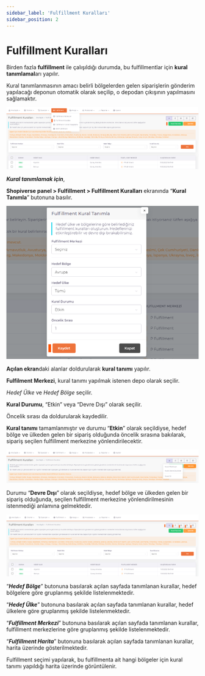 ```yaml
---
sidebar_label: 'Fulfillment Kuralları'
sidebar_position: 2
---
```


# Fulfillment Kuralları

Birden fazla **fulfillment** ile çalışıldığı durumda, bu fulfillmentlar için **kural tanımlamal**arı yapılır. 

Kural tanımlanmasının amacı belirli bölgelerden gelen siparişlerin gönderim yapılacağı deponun otomatik olarak seçilip, o depodan çıkışının yapılmasını sağlamaktır. 

![FulfillmentRuleDefinition](../fulfillment/img/RuleDefinition.png)

***Kural tanımlamak için***, 

**Shopiverse panel > Fulfillment > Fulfillment Kuralları** ekranında “**Kural Tanımla**” butonuna basılır. 

![FulfillmentRuleDefinitionSave](../fulfillment/img/RuleDefinitionSave.png)

**Açılan ekran**daki alanlar doldurularak **kural tanımı** yapılır. 

**Fulfilment Merkezi**, kural tanımı yapılmak istenen depo olarak seçilir. 

*Hedef Ülke* ve *Hedef Bölge* seçilir.  

**Kural Durumu**, “Etkin” veya “Devre Dışı” olarak seçilir. 

Öncelik sırası da doldurularak kaydedilir. 

**Kural tanımı** tamamlanmıştır ve durumu “**Etkin**” olarak seçildiyse, hedef bölge ve ülkeden gelen bir sipariş olduğunda öncelik sırasına bakılarak, sipariş seçilen fulfillment merkezine yönlendirilecektir. 

![FulfillmentRuleDefinitionSaveDel](../fulfillment/img/RuleDefinitionSaveDel.png)

Durumu “**Devre Dışı**” olarak seçildiyse, hedef bölge ve ülkeden gelen bir sipariş olduğunda, seçilen fulfillment merkezine yönlendirilmesinin istenmediği anlamına gelmektedir. 

![FulfillmentList](../fulfillment/img/fulfillmentlist.png)

“***Hedef Bölge***” butonuna basılarak açılan sayfada tanımlanan kurallar, hedef bölgelere göre gruplanmış şekilde listelenmektedir. 

“***Hedef Ülke***” butonuna basılarak açılan sayfada tanımlanan kurallar, hedef ülkelere göre gruplanmış şekilde listelenmektedir. 

“***Fulfillment Merkezi***” butonuna basılarak açılan sayfada tanımlanan kurallar, fulfillment merkezlerine göre gruplanmış şekilde listelenmektedir. 

“***Fulfillment Harita***” butonuna basılarak açılan sayfada tanımlanan kurallar, harita üzerinde gösterilmektedir. 

Fulfillment seçimi yapılarak, bu fulfillmenta ait hangi bölgeler için kural tanımı yapıldığı harita üzerinde görüntülenir. 











